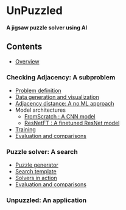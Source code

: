 # UnPuzzled
__A jigsaw puzzle solver using AI__


## Contents

* [Overview]()

### Checking Adjacency: A subproblem

   - [Problem definition]()
   - [Data generation and visualization]()
   - [Adjacency distance: A no ML approach]()
   - Model architectures
     - [FromScratch : A CNN model]()
     - [ResNetFT : A finetuned ResNet model]()
   - [Training]()
   - [Evaluation and comparisons]()


### Puzzle solver: A search

* [Puzzle generator]()
* [Search template]()
* [Solvers in action]()
* [Evaluation and comparisons]()


### Unpuzzled: An application


 
 
 


